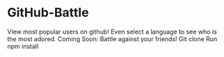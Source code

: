 # GitHub-Battle
View most popular users on github! Even select a language to see who is the most adored. Coming Soon: Battle against your friends!
Git clone
Run npm install
